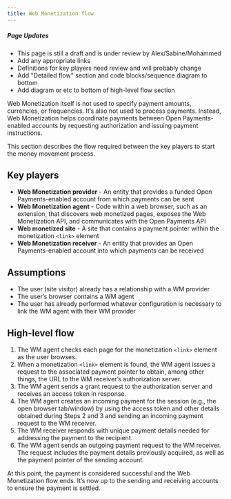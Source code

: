 ```yaml
---
title: Web Monetization flow
---
```


<div class="draft"><h5>Page Updates</h5><ul><li>This page is still a draft and is under review by Alex/Sabine/Mohammed</li><li>Add any appropriate links</li><li>Definitions for key players need review and will probably change</li><li>Add "Detailed flow" section and code blocks/sequence diagram to bottom </li><li>Add diagram or etc to bottom of high-level flow section</li></ul></div>

Web Monetization itself is not used to specify payment amounts, currencies, or frequencies. It’s also not used to process payments. Instead, Web Monetization helps coordinate payments between Open Payments-enabled accounts by requesting authorization and issuing payment instructions.

This section describes the flow required between the key players to start the money movement process.

## Key players

- **Web Monetization provider** - An entity that provides a funded Open Payments-enabled account from which payments can be sent
- **Web Monetization agent** - Code within a web browser, such as an extension, that discovers web monetized pages, exposes the Web Monetization API, and communicates with the Open Payments API
- **Web monetized site** - A site that contains a payment pointer within the monetization `<link>` element
- **Web Monetization receiver** - An entity that provides an Open Payments-enabled account into which payments can be received

## Assumptions

- The user (site visitor) already has a relationship with a WM provider
- The user’s browser contains a WM agent
- The user has already performed whatever configuration is necessary to link the WM agent with their WM provider

## High-level flow

1. The WM agent checks each page for the monetization `<link>` element as the user browses.
2. When a monetization `<link>` element is found, the WM agent issues a request to the associated payment pointer to obtain, among other things, the URL to the WM receiver’s authorization server.
3. The WM agent sends a grant request to the authorization server and receives an access token in response.
4. The WM agent creates an incoming payment for the session (e.g., the open browser tab/window) by using the access token and other details obtained during Steps 2 and 3 and sending an incoming payment request to the WM receiver.
5. The WM receiver responds with unique payment details needed for addressing the payment to the recipient.
6. The WM agent sends an outgoing payment request to the WM receiver. The request includes the payment details previously acquired, as well as the payment pointer of the sending account.

At this point, the payment is considered successful and the Web Monetization flow ends. It’s now up to the sending and receiving accounts to ensure the payment is settled.
